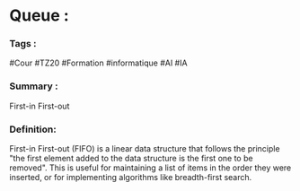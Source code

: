 # Queue :
### Tags : 
#Cour #TZ20 #Formation #informatique #AI #IA

### Summary :
First-in First-out

### Definition: 
First-in First-out (FIFO) is a linear data structure that follows the principle "the first element added to the data structure is the first one to be removed". This is useful for maintaining a list of items in the order they were inserted, or for implementing algorithms like breadth-first search.